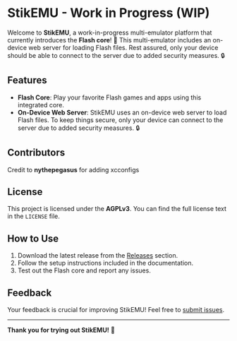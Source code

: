 # StikEMU - Work in Progress (WIP)

Welcome to **StikEMU**, a work-in-progress multi-emulator platform that currently introduces the **Flash core**! 🎉 
This multi-emulator includes an on-device web server for loading Flash files. Rest assured, only your device should be able to connect to the server due to added security measures. 🔒

## Features
- **Flash Core**: Play your favorite Flash games and apps using this integrated core.
- **On-Device Web Server**: StikEMU uses an on-device web server to load Flash files. To keep things secure, only your device can connect to the server due to added security measures. 🔒

## Contributors
Credit to **nythepegasus** for adding xcconfigs

## License
This project is licensed under the **AGPLv3**. You can find the full license text in the `LICENSE` file.

## How to Use
1. Download the latest release from the [Releases](https://github.com/0-Blu/StikEMU/releases) section.
2. Follow the setup instructions included in the documentation.
3. Test out the Flash core and report any issues.

## Feedback
Your feedback is crucial for improving StikEMU! Feel free to [submit issues](https://github.com/0-Blu/StikEMU/issues).

---

**Thank you for trying out StikEMU!** 🙌
